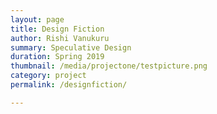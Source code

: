 ```yaml
---
layout: page
title: Design Fiction
author: Rishi Vanukuru
summary: Speculative Design
duration: Spring 2019
thumbnail: /media/projectone/testpicture.png
category: project
permalink: /designfiction/

---
```


